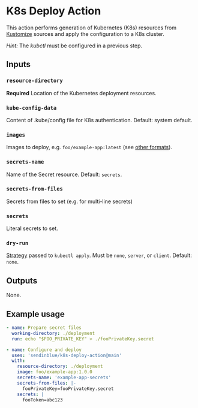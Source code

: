 # K8s Deploy Action

This action performs generation of Kubernetes (K8s) resources from 
[Kustomize] sources and apply the configuration to a K8s cluster.

*Hint:* The _kubctl_ must be configured in a previous step.

## Inputs

### `resource-directory`

**Required** Location of the Kubernetes deployment resources.

### `kube-config-data`

Content of .kube/config file for K8s authentication. Default: system default.

### `images`

Images to deploy, e.g. `foo/example-app:latest` (see [other formats](https://github.com/kubernetes-sigs/kustomize/blob/master/examples/image.md)).

### `secrets-name`

Name of the Secret resource. Default: `secrets`.

### `secrets-from-files`

Secrets from files to set (e.g. for multi-line secrets)

### `secrets`

Literal secrets to set.

### `dry-run`

[Strategy](https://kubernetes.io/docs/reference/generated/kubectl/kubectl-commands#apply) passed to `kubectl apply`. Must be `none`, `server`, or `client`. Default: `none`. 

## Outputs

None.

## Example usage

```yaml
- name: Prepare secret files
  working-directory: ./deployment
  run: echo "$FOO_PRIVATE_KEY" > ./fooPrivateKey.secret

- name: Configure and deploy
  uses: 'sendinblue/k8s-deploy-action@main'
  with:
    resource-directory: ./deployment
    image: foo/example-app:1.0.0
    secrets-name: 'example-app-secrets'
    secrets-from-files: |-
      fooPrivateKey=fooPrivateKey.secret
    secrets: |
      fooToken=abc123
```

[Kustomize]: https://kubernetes.io/docs/tasks/manage-kubernetes-objects/kustomization/

